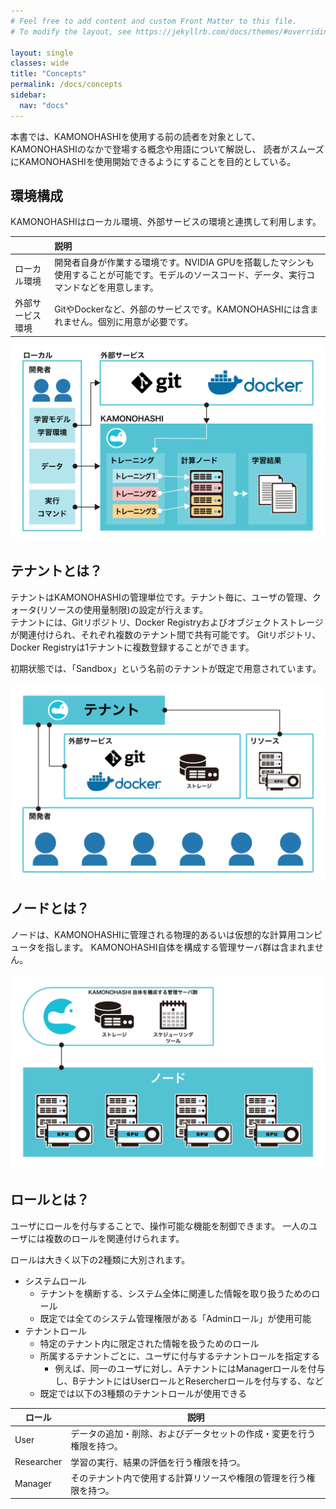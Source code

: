 ```yaml
---
# Feel free to add content and custom Front Matter to this file.
# To modify the layout, see https://jekyllrb.com/docs/themes/#overriding-theme-defaults

layout: single
classes: wide
title: "Concepts"
permalink: /docs/concepts
sidebar:
  nav: "docs"
---
```


本書では、KAMONOHASHIを使用する前の読者を対象として、KAMONOHASHIのなかで登場する概念や用語について解説し、
読者がスムーズにKAMONOHASHIを使用開始できるようにすることを目的としている。

## 環境構成
KAMONOHASHIはローカル環境、外部サービスの環境と連携して利用します。

| |説明|
|:--|:--|
|ローカル環境|開発者自身が作業する環境です。NVIDIA GPUを搭載したマシンも使用することが可能です。モデルのソースコード、データ、実行コマンドなどを用意します。|
|外部サービス環境|GitやDockerなど、外部のサービスです。KAMONOHASHIには含まれません。個別に用意が必要です。|

![構成概念図](/assets/images/illust_userFlow.png)

## テナントとは？

テナントはKAMONOHASHIの管理単位です。テナント毎に、ユーザの管理、クォータ(リソースの使用量制限)の設定が行えます。<br>
テナントには、Gitリポジトリ、Docker Registryおよびオブジェクトストレージが関連付けられ、それぞれ複数のテナント間で共有可能です。
Gitリポジトリ、Docker Registryは1テナントに複数登録することができます。

初期状態では、「Sandbox」という名前のテナントが既定で用意されています。

![テナント概念(図3-1)](/assets/images/illust_tenant.png)

## ノードとは？

ノードは、KAMONOHASHIに管理される物理的あるいは仮想的な計算用コンピュータを指します。
KAMONOHASHI自体を構成する管理サーバ群は含まれません。


![ノード概念](/assets/images/node.png)



## ロールとは？
ユーザにロールを付与することで、操作可能な機能を制御できます。
一人のユーザには複数のロールを関連付けられます。

ロールは大きく以下の2種類に大別されます。

* システムロール
    * テナントを横断する、システム全体に関連した情報を取り扱うためのロール
    * 既定では全てのシステム管理権限がある「Adminロール」が使用可能
* テナントロール
    * 特定のテナント内に限定された情報を扱うためのロール
    * 所属するテナントごとに、ユーザに付与するテナントロールを指定する
        * 例えば、同一のユーザに対し、AテナントにはManagerロールを付与し、BテナントにはUserロールとResercherロールを付与する、など
    * 既定では以下の3種類のテナントロールが使用できる

|ロール  |説明  |
|---|---|
|User  |データの追加・削除、およびデータセットの作成・変更を行う権限を持つ。  |
|Researcher  |学習の実行、結果の評価を行う権限を持つ。  |
|Manager  |そのテナント内で使用する計算リソースや権限の管理を行う権限を持つ。  |

